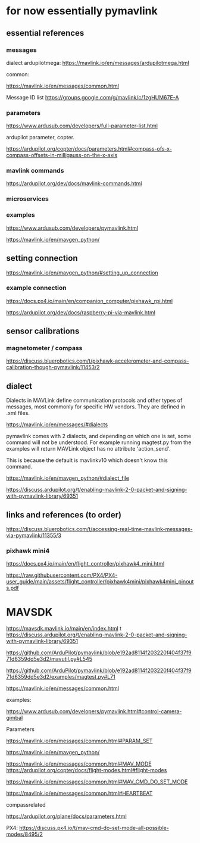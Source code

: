 # for now essentially pymavlink

## essential references

### messages

dialect ardupilotmega:
https://mavlink.io/en/messages/ardupilotmega.html

common:

https://mavlink.io/en/messages/common.html

Message ID list
https://groups.google.com/g/mavlink/c/1zgHUM67E-A

### parameters

https://www.ardusub.com/developers/full-parameter-list.html

ardupilot parameter, copter.

https://ardupilot.org/copter/docs/parameters.html#compass-ofs-x-compass-offsets-in-milligauss-on-the-x-axis

### mavlink commands

https://ardupilot.org/dev/docs/mavlink-commands.html


### microservices

### examples

https://www.ardusub.com/developers/pymavlink.html



https://mavlink.io/en/mavgen_python/

## setting connection

https://mavlink.io/en/mavgen_python/#setting_up_connection

### example connection

https://docs.px4.io/main/en/companion_computer/pixhawk_rpi.html

https://ardupilot.org/dev/docs/raspberry-pi-via-mavlink.html

## sensor calibrations

### magnetometer / compass

https://discuss.bluerobotics.com/t/pixhawk-accelerometer-and-compass-calibration-though-pymavlink/11453/2


## dialect

Dialects in MAVLink define communication protocols and other types of messages, most commonly for specific HW vendors. They are defined in .xml files.

https://mavlink.io/en/messages/#dialects

pymavlink comes with 2 dialects, and depending on which one is set, some command will not be understood.
For example running magtest.py from the examples will return MAVLink object has no attribute 'action_send'.

This is because the default is mavlinkv10 which doesn't know this command.

https://mavlink.io/en/mavgen_python/#dialect_file

https://discuss.ardupilot.org/t/enabling-mavlink-2-0-packet-and-signing-with-pymavlink-library/69351

## links and references (to order)

https://discuss.bluerobotics.com/t/accessing-real-time-mavlink-messages-via-pymavlink/11355/3



### pixhawk mini4

https://docs.px4.io/main/en/flight_controller/pixhawk4_mini.html

https://raw.githubusercontent.com/PX4/PX4-user_guide/main/assets/flight_controller/pixhawk4mini/pixhawk4mini_pinouts.pdf

# MAVSDK

https://mavsdk.mavlink.io/main/en/index.html
t
https://discuss.ardupilot.org/t/enabling-mavlink-2-0-packet-and-signing-with-pymavlink-library/69351

https://github.com/ArduPilot/pymavlink/blob/e192ad8114f203220f404f37f971d6359dd5e3d2/mavutil.py#L545

https://github.com/ArduPilot/pymavlink/blob/e192ad8114f203220f404f37f971d6359dd5e3d2/examples/magtest.py#L71

https://mavlink.io/en/messages/common.html

examples:

https://www.ardusub.com/developers/pymavlink.html#control-camera-gimbal

Parameters

https://mavlink.io/en/messages/common.html#PARAM_SET

https://mavlink.io/en/mavgen_python/

https://mavlink.io/en/messages/common.html#MAV_MODE
https://ardupilot.org/copter/docs/flight-modes.html#flight-modes

https://mavlink.io/en/messages/common.html#MAV_CMD_DO_SET_MODE

https://mavlink.io/en/messages/common.html#HEARTBEAT

compassrelated

https://ardupilot.org/plane/docs/parameters.html

PX4:
https://discuss.px4.io/t/mav-cmd-do-set-mode-all-possible-modes/8495/2

